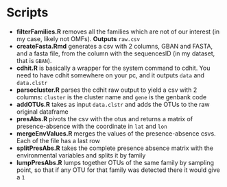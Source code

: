 # Scripts

* **filterFamilies.R** removes all the families which are not of our interest (in my case, likely not OMFs). **Outputs** `raw.csv`
* **createFasta.Rmd** generates a csv with 2 columns, GBAN and FASTA, and a fasta file, from the column with the sequencesID (in my dataset, that is `GBAN`).
* **cdhit.R** is basically a wrapper for the system command to cdhit. You need to have cdhit somewhere on your pc, and it outputs `data` and `data.clstr`
* **parsecluster.R** parses the cdhit raw output to yield a csv with 2 columns: `cluster` is the cluster name and `gene` is the genbank code
* **addOTUs.R** takes as input `data.clstr` and adds the OTUs to the raw original dataframe
* **presAbs.R** pivots the csv with the otus and returns a matrix of presence-absence with the coordinate in `lat` and `lon`
* **mergeEnvValues.R** merges the values of the presence-absence csvs. Each of the file has a last row
* **splitPresAbs.R** takes the complete presence absence matrix with the environmental variables and splits it by family
* **lumpPresAbs.R** lumps together OTUs of the same family by sampling point, so that if any OTU for that family was detected there it would give a `1`